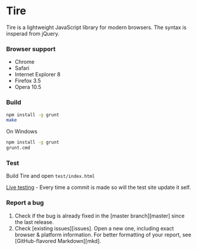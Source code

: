 # Tire

Tire is a lightweight JavaScript library for modern browsers. The syntax is insperad from jQuery.

### Browser support

* Chrome
* Safari
* Internet Explorer 8
* Firefox 3.5
* Opera 10.5

### Build

```sh
npm install -g grunt
make
```

On Windows
  
```sh
npm install -g grunt
grunt.cmd
```

### Test

  Build Tire and open `test/index.html`
  
  [Live testing](http://tire.forsmo.me) - Every time a commit is made so will the test site update it self.

### Report a bug

1. Check if the bug is already fixed in the [master branch][master] since the
   last release.
2. Check [existing issues][issues]. Open a new one, including exact browser &
   platform information. For better formatting of your report, see
   [GitHub-flavored Markdown][mkd].
